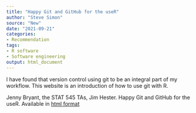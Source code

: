 ```yaml
---
title: "Happy Git and GitHub for the useR"
author: "Steve Simon"
source: "New"
date: "2021-09-21"
categories:
- Recommendation
tags:
- R software
- Software engineering
output: html_document
---
```


I have found that version control using git to be an integral part of my workflow. This website is an introduction of how to use git with R.

<!---More--->

Jenny Bryant, the STAT 545 TAs, Jim Hester. Happy Git and GitHub for the useR. Available in [html format][bry1]

[bry1]: https://happygitwithr.com/
